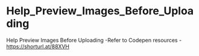# Help_Preview_Images_Before_Uploading
Help Preview Images Before Uploading -Refer to Codepen resources - https://shorturl.at/88XVH
